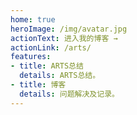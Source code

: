 ```yaml
---
home: true
heroImage: /img/avatar.jpg
actionText: 进入我的博客 →
actionLink: /arts/
features:
- title: ARTS总结
  details: ARTS总结。
- title: 博客
  details: 问题解决及记录。
---
```

